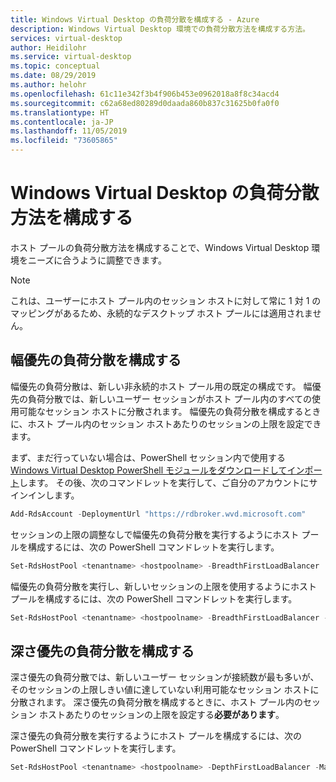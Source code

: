 ```yaml
---
title: Windows Virtual Desktop の負荷分散を構成する - Azure
description: Windows Virtual Desktop 環境での負荷分散方法を構成する方法。
services: virtual-desktop
author: Heidilohr
ms.service: virtual-desktop
ms.topic: conceptual
ms.date: 08/29/2019
ms.author: helohr
ms.openlocfilehash: 61c11e342f3b4f906b453e0962018a8f8c34acd4
ms.sourcegitcommit: c62a68ed80289d0daada860b837c31625b0fa0f0
ms.translationtype: HT
ms.contentlocale: ja-JP
ms.lasthandoff: 11/05/2019
ms.locfileid: "73605865"
---
```

# <a name="configure-the-windows-virtual-desktop-load-balancing-method"></a>Windows Virtual Desktop の負荷分散方法を構成する

ホスト プールの負荷分散方法を構成することで、Windows Virtual Desktop 環境をニーズに合うように調整できます。

>[!NOTE]
> これは、ユーザーにホスト プール内のセッション ホストに対して常に 1 対 1 のマッピングがあるため、永続的なデスクトップ ホスト プールには適用されません。

## <a name="configure-breadth-first-load-balancing"></a>幅優先の負荷分散を構成する

幅優先の負荷分散は、新しい非永続的ホスト プール用の既定の構成です。 幅優先の負荷分散では、新しいユーザー セッションがホスト プール内のすべての使用可能なセッション ホストに分散されます。 幅優先の負荷分散を構成するときに、ホスト プール内のセッション ホストあたりのセッションの上限を設定できます。

まず、まだ行っていない場合は、PowerShell セッション内で使用する [Windows Virtual Desktop PowerShell モジュールをダウンロードしてインポート](https://docs.microsoft.com/powershell/windows-virtual-desktop/overview)します。 その後、次のコマンドレットを実行して、ご自分のアカウントにサインインします。

```powershell
Add-RdsAccount -DeploymentUrl "https://rdbroker.wvd.microsoft.com"
```

セッションの上限の調整なしで幅優先の負荷分散を実行するようにホスト プールを構成するには、次の PowerShell コマンドレットを実行します。

```powershell
Set-RdsHostPool <tenantname> <hostpoolname> -BreadthFirstLoadBalancer
```

幅優先の負荷分散を実行し、新しいセッションの上限を使用するようにホスト プールを構成するには、次の PowerShell コマンドレットを実行します。

```powershell
Set-RdsHostPool <tenantname> <hostpoolname> -BreadthFirstLoadBalancer -MaxSessionLimit ###
```

## <a name="configure-depth-first-load-balancing"></a>深さ優先の負荷分散を構成する

深さ優先の負荷分散では、新しいユーザー セッションが接続数が最も多いが、そのセッションの上限しきい値に達していない利用可能なセッション ホストに分散されます。 深さ優先の負荷分散を構成するときに、ホスト プール内のセッション ホストあたりのセッションの上限を設定する**必要があります**。

深さ優先の負荷分散を実行するようにホスト プールを構成するには、次の PowerShell コマンドレットを実行します。

```powershell
Set-RdsHostPool <tenantname> <hostpoolname> -DepthFirstLoadBalancer -MaxSessionLimit ###
```

